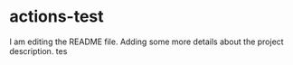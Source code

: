 # actions-test
I am editing the README file. Adding some more details about the project description.
tes
